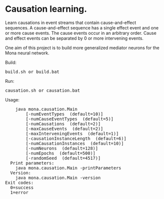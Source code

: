 # Causation learning.

Learn causations in event streams that contain cause-and-effect sequences. A cause-and-effect
sequence has a single effect event and one or more cause events. The cause events occur in
an arbitrary order. Cause and effect events can be separated by 0 or more intervening events.

One aim of this project is to build more generalized mediator neurons for the Mona neural network.

Build:
<pre>
build.sh or build.bat
</pre>

Run:
<pre>
causation.sh or causation.bat
</pre>


Usage:
<pre>
    java mona.causation.Main
        [-numEventTypes <quantity> (default=10)]
        [-numCauseEventTypes <quantity> (default=5)]
        [-numCausations <quantity> (default=2)]
        [-maxCauseEvents <quantity> (default=2)]
        [-maxInterveningEvents <quantity> (default=1)]
        [-causationInstanceLength <length> (default=6)]
        [-numCausationInstances <quantity> (default=10)]
        [-numNeurons <quantity> (default=128)]
        [-numEpochs <quantity> (default=500)]
        [-randomSeed <random number seed> (default=4517)]
  Print parameters:
    java mona.causation.Main -printParameters
  Version:
    java mona.causation.Main -version
Exit codes:
  0=success
  1=error
</pre>
